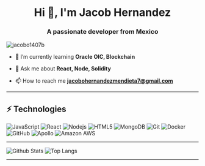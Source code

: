 <h1 align="center">Hi 👋, I'm Jacob Hernandez</h1>
<h3 align="center">A passionate developer from Mexico</h3>

<p align="left"> <img src="https://komarev.com/ghpvc/?username=jacobo1407b" alt="jacobo1407b" /> </p>



- 🌱 I’m currently learning **Oracle OIC‎, Blockchain**


- 💬 Ask me about **React, Node, Solidity**

- 📫 How to reach me **jacobohernandezmendieta7@gmail.com**

<hr>

## ⚡ Technologies

![JavaScript](https://img.shields.io/badge/-JavaScript-black?style=flat-square&logo=javascript)
![React](https://img.shields.io/badge/-React-black?style=flat-square&logo=react)
![Nodejs](https://img.shields.io/badge/-Nodejs-black?style=flat-square&logo=Node.js)
![HTML5](https://img.shields.io/badge/-HTML5-E34F26?style=flat-square&logo=html5&logoColor=white)
![MongoDB](https://img.shields.io/badge/-MongoDB-black?style=flat-square&logo=mongodb)
![Git](https://img.shields.io/badge/-Git-black?style=flat-square&logo=git)
![Docker](https://img.shields.io/badge/-Docker-black?style=flat-square&logo=docker)
![GitHub](https://img.shields.io/badge/-GitHub-181717?style=flat-square&logo=github)
![Apollo](https://img.shields.io/badge/-Apollo%20GraphQL-311C87?style=flat-square&logo=apollo-graphql)
![Amazon AWS](https://img.shields.io/badge/Amazon%20AWS-232F3E?style=flat-square&logo=amazon-aws)

<hr>

![Github Stats](https://github-readme-stats.vercel.app/api?username=jacobo1407b&count_private=true&show_icons=true&include_all_commits=true)
![Top Langs](https://github-readme-stats.vercel.app/api/top-langs/?username=jacobo1407b&hide=TeX&layout=compact)
<hr/>
<!--START_SECTION:waka-->

